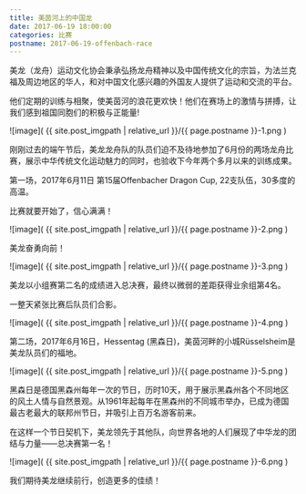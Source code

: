 ```yaml
---
title: 美茵河上的中国龙
date: 2017-06-19 18:00:00
categories: 比赛
postname: 2017-06-19-offenbach-race
---
```



美龙（龙舟）运动文化协会秉承弘扬龙舟精神以及中国传统文化的宗旨，为法兰克福及周边地区的华人，和对中国文化感兴趣的外国友人提供了运动和交流的平台。

他们定期的训练与相聚，使美茵河的浪花更欢快！他们在赛场上的激情与拼搏，让我们感到祖国同胞们的积极与正能量!

![image]( {{ site.post_imgpath | relative_url }}/{{ page.postname }}-1.png )

刚刚过去的端午节后，美龙龙舟队的队员们迫不及待地参加了6月份的两场龙舟比赛，展示中华传统文化运动魅力的同时，也验收下今年两个多月以来的训练成果。

第一场，2017年6月11日 第15届Offenbacher Dragon Cup, 22支队伍，30多度的高温。

比赛就要开始了，信心满满！

![image]( {{ site.post_imgpath | relative_url }}/{{ page.postname }}-2.png )

美龙奋勇向前！

![image]( {{ site.post_imgpath | relative_url }}/{{ page.postname }}-3.png )

美龙以小组赛第二名的成绩进入总决赛，最终以微弱的差距获得业余组第4名。

一整天紧张比赛后队员们合影。

![image]( {{ site.post_imgpath | relative_url }}/{{ page.postname }}-4.png )

第二场，2017年6月16日，Hessentag (黑森日)，美茵河畔的小城Rüsselsheim是美龙队员们的福地。

![image]( {{ site.post_imgpath | relative_url }}/{{ page.postname }}-5.png )

黑森日是德国黑森州每年一次的节日，历时10天，用于展示黑森州各个不同地区的风土人情与自然景观。从1961年起每年在黑森州的不同城市举办，已成为德国最古老最大的联邦州节日，并吸引上百万名游客前来。

在这样一个节日契机下，美龙领先于其他队，向世界各地的人们展现了中华龙的团结与力量——总决赛第一名！

![image]( {{ site.post_imgpath | relative_url }}/{{ page.postname }}-6.png )

我们期待美龙继续前行，创造更多的佳绩！
